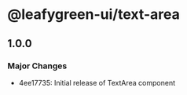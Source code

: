# @leafygreen-ui/text-area

## 1.0.0

### Major Changes

- 4ee17735: Initial release of TextArea component
